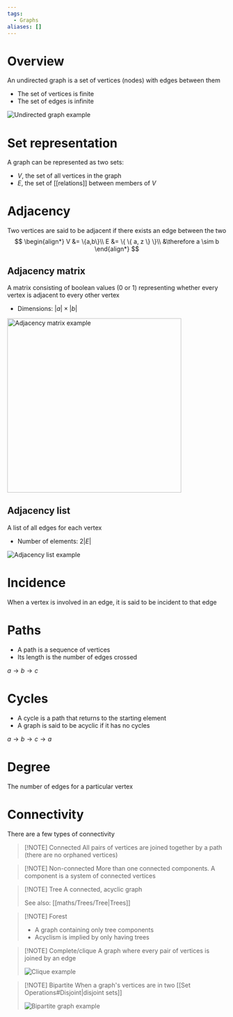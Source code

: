 ```yaml
---
tags:
  - Graphs
aliases: []
---
```

# Overview
An undirected graph is a set of vertices (nodes) with edges between them

- The set of vertices is finite
- The set of edges is infinite

![Undirected graph example](https://media.geeksforgeeks.org/wp-content/cdn-uploads/cycleGraph-300x156.png)

# Set representation
A graph can be represented as two sets:
- $V$, the set of all vertices in the graph
- $E$, the set of [[relations]] between members of $V$

# Adjacency
Two vertices are said to be adjacent if there exists an edge between the two
$$
\begin{align*}
V &= \{a,b\}\\
E &= \{ \{ a, z \} \}\\
&\therefore a \sim b
\end{align*}
$$

## Adjacency matrix
A matrix consisting of boolean values (0 or 1) representing whether every vertex is adjacent to every other vertex
- Dimensions: $|a| \times |b|$

<img alt="Adjacency matrix example" height="400px" src="https://i.stack.imgur.com/GahiR.jpg" />

## Adjacency list
A list of all edges for each vertex
- Number of elements: $2|E|$

![Adjacency list example](https://www.oreilly.com/api/v2/epubs/9781788623872/files/assets/268857bd-bb32-4fa5-88c9-66d7787952e9.png)

# Incidence
When a vertex is involved in an edge, it is said to be incident to that edge

# Paths
- A path is a sequence of vertices
- Its length is the number of edges crossed

$a \rightarrow b \rightarrow c$

# Cycles
- A cycle is a path that returns to the starting element
- A graph is said to be acyclic if it has no cycles

$a \rightarrow b \rightarrow c \rightarrow a$

# Degree
The number of edges for a particular vertex

# Connectivity
There are a few types of connectivity

> [!NOTE] Connected
> All pairs of vertices are joined together by a path (there are no orphaned vertices)

> [!NOTE] Non-connected
> More than one connected components. A component is a system of connected vertices

> [!NOTE] Tree
> A connected, acyclic graph
>
> See also: [[maths/Trees/Tree|Trees]]

>[!NOTE] Forest
> - A graph containing only tree components
> - Acyclism is implied by only having trees

> [!NOTE] Complete/clique
> A graph where every pair of vertices is joined by an edge
>
> ![Clique example](https://media.geeksforgeeks.org/wp-content/uploads/complete-graphs-1.jpg)

> [!NOTE] Bipartite
> When a graph's vertices are in two [[Set Operations#Disjoint|disjoint sets]] 
>
> ![Bipartite graph example](https://upload.wikimedia.org/wikipedia/commons/b/b9/Simple_bipartite_graph%3B_two_layers.svg)
